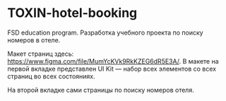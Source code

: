 # TOXIN-hotel-booking
FSD education program. Разработка учебного проекта по поиску номеров в отеле.

Макет страниц здесь: https://www.figma.com/file/MumYcKVk9RkKZEG6dR5E3A/. 
В макете на первой вкладке представлен UI Kit — набор всех элементов со всех страниц во всех состояниях.

На второй вкладке сами страницы по поиску номеров отеля.
